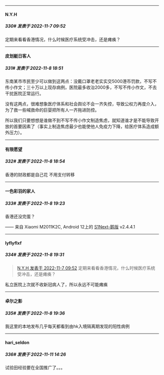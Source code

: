 

*****

####  N.Y.H  
##### 330#       发表于 2022-11-7 09:52

定期来看看香港情况，什么时候医疗系统受冲击，还是瘫痪？



*****

####  皮划艇日客人  
##### 331#       发表于 2022-11-8 18:51

东南某市市民至少可以做到这两点：没戴口罩老老实实交5000港币罚款，不写不传小作文；三十万以上现存病例，医院最多收治2000多，不写不传小作文，不去干扰医院正常运行。

没有这两点，很难想象医疗体系和社会舆论不会一齐失控，导致公权力再度介入，为了救一些喊救命的巨婴把所有人一齐拖进防控。

所以我们只要想想是谁做不到不写不传小作文制造焦虑，就知道谁才是不能导致开放的首要因素了（事实上制造焦虑最少也能使他人免疫力下降，给医疗体系造成额外压力）。



*****

####  有限愿望  
##### 332#       发表于 2022-11-8 18:54

香港的财政都是自己花 不用支付转移



*****

####  一色彩羽的家人  
##### 333#       发表于 2022-11-8 19:23

香港还没完蛋？

—— 来自 Xiaomi M2011K2C, Android 12上的 [S1Next-鹅版](https://github.com/ykrank/S1-Next/releases) v2.4.4.1



*****

####  lyflyflxf  
##### 334#       发表于 2022-11-8 19:31

<blockquote><a href="httphttps://bbs.saraba1st.com/2b/forum.php?mod=redirect&amp;goto=findpost&amp;pid=58314021&amp;ptid=2099162" target="_blank">N.Y.H 发表于 2022-11-7 09:52</a>
定期来看看香港情况，什么时候医疗系统受冲击，还是瘫痪？</blockquote>
私立医院上次就不收新冠病人了，所以永远不可能瘫痪

*****

####  卓尔之影  
##### 335#       发表于 2022-11-8 19:36

我这里的本地发布几乎每天都看到由hk入境隔离期发现的阳性病例



*****

####  hari_seldon  
##### 336#       发表于 2022-11-11 14:26

试验田经验要在全国推广了。。。

